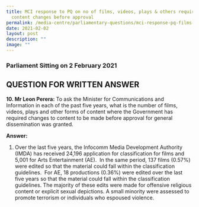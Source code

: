 ```yaml
---
title: MCI response to PQ on no of films, videos, plays & others requiring
  content changes before approval
permalink: /media-centre/parliamentary-questions/mci-response-pq-films-videos-plays-content-changes-approval/
date: 2021-02-02
layout: post
description: ""
image: ""
---
```

### Parliament Sitting on 2 February 2021

QUESTION FOR WRITTEN ANSWER
---------------------------

**10\. Mr Leon Perera:** To ask the Minister for Communications and Information in each of the past five years, what is the number of films, videos, plays and other forms of content where the Government has required changes to content to be made before approval for general dissemination was granted.  
  
**Answer:**  
  
1. Over the last five years, the Infocomm Media Development Authority (IMDA) has received 24,196 application for classification for films and 5,001 for Arts Entertainment (AE).  In the same period, 137 films (0.57%) were edited so that the material could fall within the classification guidelines.  For AE, 18 productions (0.36%) were edited over the last five years so that the material could fall within the classification guidelines. The majority of these edits were made for offensive religious content or explicit sexual depictions. A small minority were assessed to promote terrorism or individuals who espoused violence.
